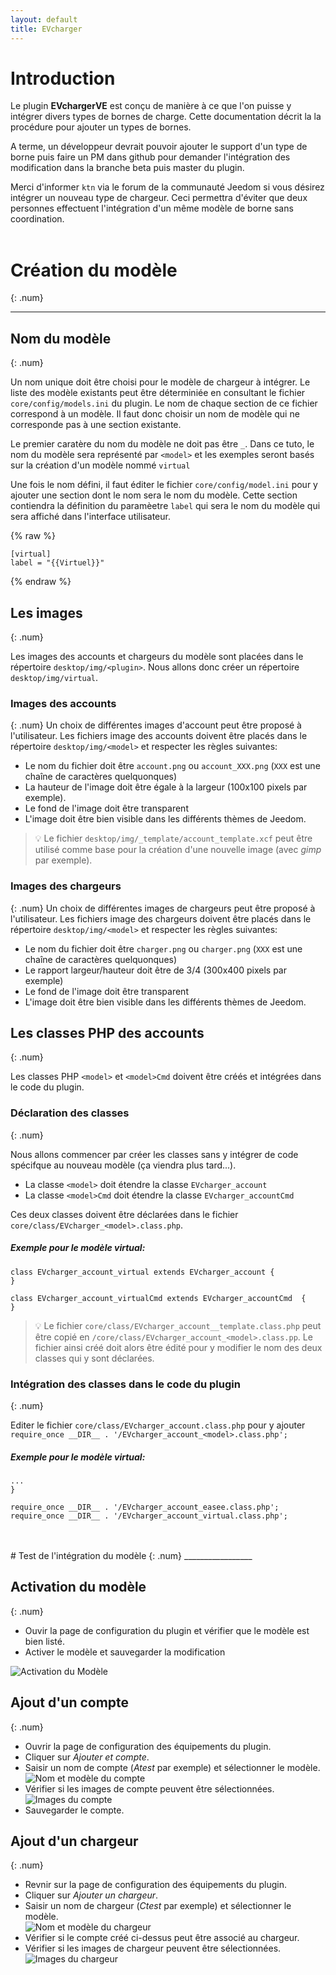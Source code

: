 ```yaml
---
layout: default
title: EVcharger
---
```

# Introduction

Le plugin **EVchargerVE** est conçu de manière à ce que l'on puisse y intégrer divers types de bornes de charge. Cette documentation décrit la la procédure pour ajouter un types de bornes.

A terme, un développeur devrait pouvoir ajouter le support d'un type de borne puis faire un PM dans github pour demander l'intégration des modification dans la branche beta puis master du plugin.

Merci d'informer `ktn` via le forum de la communauté Jeedom si vous désirez intégrer un nouveau type de chargeur. Ceci permettra d'éviter que deux personnes effectuent l'intégration d'un même modèle de borne sans coordination.
<br/>
<br/>
# Création du modèle
{: .num}
___________
## Nom du modèle
{: .num}

Un nom unique doit être choisi pour le modèle de chargeur à intégrer. Le liste des modèle existants peut être déterminiée en consultant le fichier `core/config/models.ini` du plugin. Le nom de chaque section de ce fichier correspond à un modèle. Il faut donc choisir un nom de modèle qui ne corresponde pas à une section existante.

Le premier caratère du nom du modèle ne doit pas être `_`. Dans ce tuto, le nom du modèle sera représenté par `<model>` et les exemples seront basés sur la création d'un modèle nommé `virtual`

Une fois le nom défini, il faut éditer le fichier `core/config/model.ini` pour y ajouter une section dont le nom sera le nom du modèle. Cette section contiendra la définition du paramèetre `label` qui sera le nom du modèle qui sera affiché dans l'interface utilisateur.

{% raw %}
```
[virtual]
label = "{{Virtuel}}"
```
{% endraw %}

## Les images
{: .num}

Les images des accounts et chargeurs du modèle sont placées dans le répertoire `desktop/img/<plugin>`. Nous allons donc créer un répertoire  `desktop/img/virtual`.

### Images des accounts
{: .num}
Un choix de différentes images d'account peut être proposé à l'utilisateur. Les fichiers image des accounts doivent être placés dans le répertoire `desktop/img/<model>` et respecter les règles suivantes:

 + Le nom du fichier doit être `account.png` ou `account_XXX.png` (`XXX` est une chaîne de caractères quelquonques)
 + La hauteur de l'image doit être égale à la largeur (100x100 pixels par exemple).
 + Le fond de l'image doit être transparent
 + L'image doit être bien visible dans les différents thèmes de Jeedom.

> :bulb: Le fichier `desktop/img/_template/account_template.xcf` peut être utilisé comme base pour la création d'une nouvelle image (avec *gimp* par exemple).

### Images des chargeurs
{: .num}
Un choix de différentes images de chargeurs peut être proposé à l'utilisateur. Les fichiers image des chargeurs doivent être placés dans le répertoire `desktop/img/<model>` et respecter les règles suivantes:

 + Le nom du fichier doit être `charger.png` ou `charger.png` (`XXX` est une chaîne de caractères quelquonques)
 + Le rapport largeur/hauteur doit être de 3/4 (300x400 pixels par exemple)
 + Le fond de l'image doit être transparent
 + L'image doit être bien visible dans les différents thèmes de Jeedom.

## Les classes PHP des accounts
{: .num}

Les classes PHP `<model>` et `<model>Cmd` doivent être créés et intégrées dans le code du plugin.

### Déclaration des classes
{: .num}

Nous allons commencer par créer les classes sans y intégrer de code spécifque au nouveau modèle (ça viendra plus tard...).

+ La classe `<model>` doit étendre la classe `EVcharger_account`
+ La classe `<model>Cmd` doit étendre la classe `EVcharger_accountCmd`

Ces deux classes doivent être déclarées dans le fichier `core/class/EVcharger_<model>.class.php`.

##### Exemple pour le modèle ***virtual***:
```
class EVcharger_account_virtual extends EVcharger_account {
}

class EVcharger_account_virtualCmd extends EVcharger_accountCmd  {
}
```

> :bulb: Le fichier `core/class/EVcharger_account__template.class.php` peut être copié en `/core/class/EVcharger_account_<model>.class.pp`. Le fichier ainsi créé doit alors être édité pour y modifier le nom des deux classes qui y sont déclarées.

### Intégration des classes dans le code du plugin
{: .num}

Editer le fichier `core/class/EVcharger_account.class.php` pour y ajouter `require_once __DIR__ . '/EVcharger_account_<model>.class.php';`

##### Exemple pour le modèle ***virtual***:
```
...
}

require_once __DIR__ . '/EVcharger_account_easee.class.php';
require_once __DIR__ . '/EVcharger_account_virtual.class.php';
```
<br/>
<br/>
# Test de l'intégration du modèle
{: .num}
_________________

## Activation du modèle
{: .num}

+ Ouvir la page de configuration du plugin et vérifier que le modèle est bien listé.
+ Activer le modèle et sauvegarder la modification

![Activation du Modèle](/images/EVcharger/test1/ModelActivation.png)

## Ajout d'un compte
{: .num}

+ Ouvrir la page de configuration des équipements du plugin.
+ Cliquer sur *Ajouter et compte*.
+ Saisir un nom de compte (*Atest* par exemple) et sélectionner le modèle.     
   ![Nom et modèle du compte](/images/EVcharger/test1/NameModelAccount.png)
+ Vérifier si les images de compte peuvent être sélectionnées.   
   ![Images du compte](/images/EVcharger/test1/SelectAccountImage.png)
+ Sauvegarder le compte.

## Ajout d'un chargeur
{: .num}
+ Revnir sur la page de configuration des équipements du plugin.
+ Cliquer sur *Ajouter un chargeur*.
+ Saisir un nom de chargeur (*Ctest* par exemple) et sélectionner le modèle.     
   ![Nom et modèle du chargeur](/images/EVcharger/test1/NameModelCharger.png)
+ Vérifier si le compte créé ci-dessus peut être associé au chargeur.
+ Vérifier si les images de chargeur peuvent être sélectionnées.   
   ![Images du chargeur](/images/EVcharger/test1/SelectChargerImage.png)
